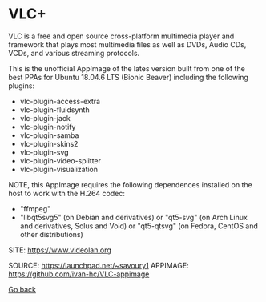 # VLC+

 VLC is a free and open source cross-platform multimedia player 
 and framework that plays most multimedia files as  well as 
 DVDs, Audio CDs, VCDs, and various streaming  protocols. 
 
 This is the unofficial AppImage of the lates version built
 from one of the best PPAs for Ubuntu 18.04.6 LTS (Bionic Beaver)
 including the following plugins:

 * vlc-plugin-access-extra
 * vlc-plugin-fluidsynth
 * vlc-plugin-jack
 * vlc-plugin-notify
 * vlc-plugin-samba
 * vlc-plugin-skins2
 * vlc-plugin-svg
 * vlc-plugin-video-splitter
 * vlc-plugin-visualization
 
 NOTE, this AppImage requires the following dependences installed 
 on the host to work with the H.264 codec:
 - "ffmpeg"
 - "libqt5svg5" (on Debian and derivatives) or "qt5-svg" (on Arch 
   Linux and derivatives, Solus and Void) or "qt5-qtsvg" (on 
   Fedora, CentOS and other distributions)
 
 SITE: https://www.videolan.org

 SOURCE: https://launchpad.net/~savoury1
 APPIMAGE: https://github.com/ivan-hc/VLC-appimage

 [Go back](https://portable-linux-apps.github.io/apps.html)
